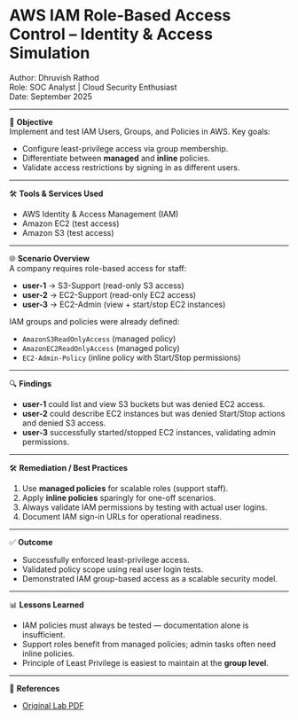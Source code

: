 # AWS IAM Role-Based Access Control – Identity & Access Simulation  
Author: Dhruvish Rathod  
Role: SOC Analyst | Cloud Security Enthusiast  
Date: September 2025  

---

📌 **Objective**  
Implement and test IAM Users, Groups, and Policies in AWS. Key goals:  
- Configure least-privilege access via group membership.  
- Differentiate between **managed** and **inline** policies.  
- Validate access restrictions by signing in as different users.  

---

🛠 **Tools & Services Used**  
- AWS Identity & Access Management (IAM)  
- Amazon EC2 (test access)  
- Amazon S3 (test access)  

---

🌐 **Scenario Overview**  
A company requires role-based access for staff:  
- **user-1** → S3-Support (read-only S3 access)  
- **user-2** → EC2-Support (read-only EC2 access)  
- **user-3** → EC2-Admin (view + start/stop EC2 instances)  

IAM groups and policies were already defined:  
- `AmazonS3ReadOnlyAccess` (managed policy)  
- `AmazonEC2ReadOnlyAccess` (managed policy)  
- `EC2-Admin-Policy` (inline policy with Start/Stop permissions)  

---

🔍 **Findings**  
- **user-1** could list and view S3 buckets but was denied EC2 access.  
- **user-2** could describe EC2 instances but was denied Start/Stop actions and denied S3 access.  
- **user-3** successfully started/stopped EC2 instances, validating admin permissions.  

---

🛠 **Remediation / Best Practices**  
1. Use **managed policies** for scalable roles (support staff).  
2. Apply **inline policies** sparingly for one-off scenarios.  
3. Always validate IAM permissions by testing with actual user logins.  
4. Document IAM sign-in URLs for operational readiness.  

---

✅ **Outcome**  
- Successfully enforced least-privilege access.  
- Validated policy scope using real user login tests.  
- Demonstrated IAM group-based access as a scalable security model.  

---

📊 **Lessons Learned**  
- IAM policies must always be tested — documentation alone is insufficient.  
- Support roles benefit from managed policies; admin tasks often need inline policies.  
- Principle of Least Privilege is easiest to maintain at the **group level**.  

---

📎 **References**  
- [Original Lab PDF](https://github.com/Dhruvish44/AWS-Labs/blob/main/Introduction%20to%20AWS%20Identity%20and%20Access%20Management%20(IAM).pdf)  
